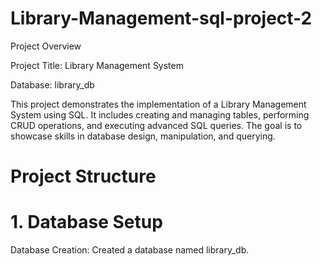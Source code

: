 # Library-Management-sql-project-2

Project Overview

Project Title: Library Management System

Database: library_db

This project demonstrates the implementation of a Library Management System using SQL. It includes creating and managing tables, performing CRUD operations, and executing advanced SQL queries. The goal is to showcase skills in database design, manipulation, and querying.

# Project Structure

# 1. Database Setup
Database Creation: Created a database named library_db.
